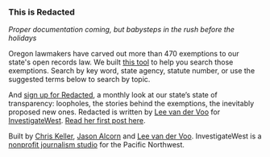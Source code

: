 ### This is Redacted

*Proper documentation coming, but babysteps in the rush before the holidays*

Oregon lawmakers have carved out more than 470 exemptions to our state's open records law. We built [this tool](http://www.invw.org/redacted/) to help you search those exemptions. Search by key word, state agency, statute number, or use the suggested terms below to search by topic.

And [sign up for Redacted](http://eepurl.com/uqpNL), a monthly look at our state’s state of transparency: loopholes, the stories behind the exemptions, the inevitably proposed new ones. Redacted is written by [Lee van der Voo](http://www.invw.org/author/lee-van-der-voo) for [InvestigateWest](http://www.invw.org/). [Read her first post here](http://www.invw.org/redacted/introducing-redacted).

Built by [Chris Keller](http://www.twitter.com/ChrisLKeller), [Jason Alcorn](http://www.twitter.com/jasonalcorn) and [Lee van der Voo](http://www.twitter.com/lvdvoo). InvestigateWest is a [nonprofit journalism studio](http://www.invw.org/) for the Pacific Northwest.
